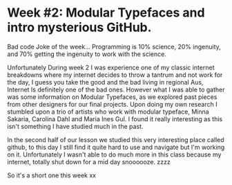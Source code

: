 # Week #2: Modular Typefaces and intro mysterious GitHub.

Bad code Joke of the week... Programming is 10% science, 20% ingenuity, and 70% getting the ingenuity to work with the science.

Unfortunately During week 2 I was experience one of my classic internet breakdowns where my internet decides to throw a tantrum and not work for the day, I guess you take the good and the bad living in regional Aus, Internet Is definitely one of the bad ones. However what I was able to gather was some information on Modular Typefaces, as we explored past pieces from other designers for our final projects. Upon doing my own research I stumbled upon a trio of artists who work with modular typeface, Minna Sakaria, Carolina Dahl and Maria Ines Gul. I found it really interesting as this isn't something I have studied much in the past.

In the second half of our lesson we studied this very interesting place called github, to this day I still find it quite hard to use and navigate but I'm working on it. Unfortunately I wasn't able to do much more in this class because my internet, totally shut down for a mid day snoooooze. zzzz

So it's a short one this week xx
